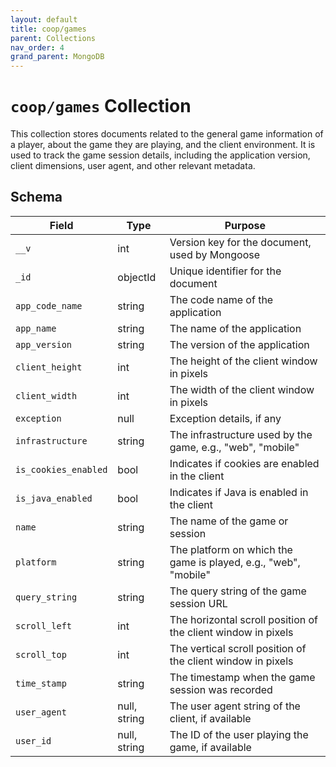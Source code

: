 ```yaml
---
layout: default
title: coop/games
parent: Collections
nav_order: 4
grand_parent: MongoDB
---
```


# `coop/games` Collection

This collection stores documents related to the general game information of a player, about the game they are playing, and the client environment. It is used to track the game session details, including the application version, client dimensions, user agent, and other relevant metadata.

## Schema

| Field                | Type         | Purpose                                                         |
| -------------------- | ------------ | --------------------------------------------------------------- |
| `__v`                | int          | Version key for the document, used by Mongoose                  |
| `_id`                | objectId     | Unique identifier for the document                              |
| `app_code_name`      | string       | The code name of the application                                |
| `app_name`           | string       | The name of the application                                     |
| `app_version`        | string       | The version of the application                                  |
| `client_height`      | int          | The height of the client window in pixels                       |
| `client_width`       | int          | The width of the client window in pixels                        |
| `exception`          | null         | Exception details, if any                                       |
| `infrastructure`     | string       | The infrastructure used by the game, e.g., "web", "mobile"      |
| `is_cookies_enabled` | bool         | Indicates if cookies are enabled in the client                  |
| `is_java_enabled`    | bool         | Indicates if Java is enabled in the client                      |
| `name`               | string       | The name of the game or session                                 |
| `platform`           | string       | The platform on which the game is played, e.g., "web", "mobile" |
| `query_string`       | string       | The query string of the game session URL                        |
| `scroll_left`        | int          | The horizontal scroll position of the client window in pixels   |
| `scroll_top`         | int          | The vertical scroll position of the client window in pixels     |
| `time_stamp`         | string       | The timestamp when the game session was recorded                |
| `user_agent`         | null, string | The user agent string of the client, if available               |
| `user_id`            | null, string | The ID of the user playing the game, if available               |

